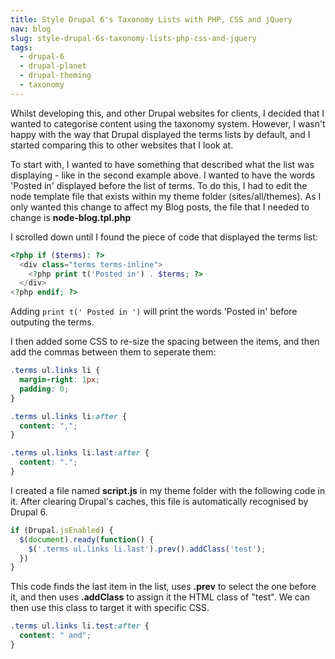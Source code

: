 ```yaml
---
title: Style Drupal 6's Taxonomy Lists with PHP, CSS and jQuery
nav: blog
slug: style-drupal-6s-taxonomy-lists-php-css-and-jquery
tags:
  - drupal-6
  - drupal-planet
  - drupal-theming
  - taxonomy
---
```

Whilst developing this, and other Drupal websites for clients, I decided that I wanted to categorise content using the taxonomy system. However, I wasn't happy with the way that Drupal displayed the terms lists by default, and I started comparing this to other websites that I look at. 

To start with, I wanted to have something that described what the list was displaying - like in the second example above. I wanted to have the words 'Posted in' displayed before the list of terms. To do this, I had to edit the node template file that exists within my theme folder (sites/all/themes). As I only wanted this change to affect my Blog posts, the file that I needed to change is **node-blog.tpl.php**

I scrolled down until I found the piece of code that displayed the terms list:

~~~php
<?php if ($terms): ?>
  <div class="terms terms-inline">
    <?php print t('Posted in') . $terms; ?>
  </div>
<?php endif; ?>
~~~

Adding `print t(' Posted in ')` will print the words 'Posted in' before outputing the terms.

I then added some CSS to re-size the spacing between the items, and then add the commas between them to seperate them:

~~~css
.terms ul.links li {
  margin-right: 1px;
  padding: 0;
}

.terms ul.links li:after {
  content: ",";
}

.terms ul.links li.last:after {
  content: ".";
}
~~~

I created a file named **script.js** in my theme folder with the following code in it. After clearing Drupal's caches, this file is automatically recognised by Drupal 6.

~~~js
if (Drupal.jsEnabled) {
  $(document).ready(function() {
    $('.terms ul.links li.last').prev().addClass('test');
  })
}
~~~

This code finds the last item in the list, uses **.prev** to select the one before it, and then uses **.addClass** to assign it the HTML class of "test". We can then use this class to target it with specific CSS.

~~~css
.terms ul.links li.test:after {
  content: " and";
}
~~~

